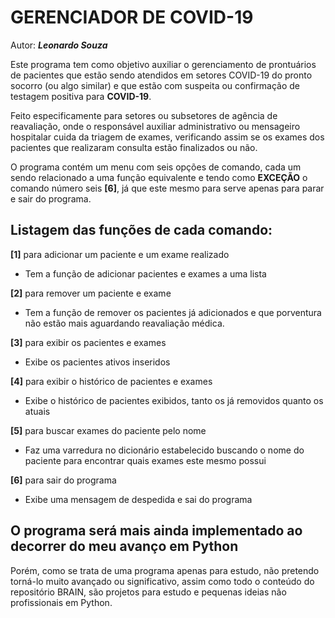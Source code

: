 




# GERENCIADOR DE COVID-19
Autor: 
***Leonardo Souza***

Este programa tem como objetivo auxiliar o gerenciamento de prontuários de pacientes que estão sendo atendidos em setores COVID-19 do pronto socorro (ou algo similar) e que estão com suspeita ou confirmação de testagem positiva para **COVID-19**.

Feito especificamente para setores ou subsetores de agência de reavaliação, onde o responsável auxiliar administrativo ou mensageiro hospitalar cuida da triagem de exames, verificando assim se os exames dos pacientes que realizaram consulta estão finalizados ou não. 

O programa contém um menu com seis opções de comando, cada um sendo relacionado a uma função equivalente e tendo como **EXCEÇÃO** o comando número seis **[6]**, já que este mesmo para serve apenas para parar e sair do programa.

## Listagem das funções de cada comando:

**[1]** para adicionar um paciente e um exame realizado

- Tem a função de adicionar pacientes e exames a uma lista 

**[2]** para remover um paciente e exame

- Tem a função de remover os pacientes já adicionados e que porventura não estão mais aguardando reavaliação médica. 

**[3]** para exibir os pacientes e exames 

- Exibe os pacientes ativos inseridos

**[4]** para exibir o histórico de pacientes e exames

- Exibe o histórico de pacientes exibidos, tanto os já removidos quanto os atuais

**[5]** para buscar exames do paciente pelo nome

- Faz uma varredura no dicionário estabelecido buscando o nome do paciente para encontrar quais exames este mesmo possui

**[6]** para sair do programa

- Exibe uma mensagem de despedida e sai do programa


## O programa será mais ainda implementado ao decorrer do meu avanço em Python 
Porém, como se trata de uma programa apenas para estudo, não pretendo torná-lo muito avançado ou significativo, assim como todo o conteúdo do repositório BRAIN, são projetos para estudo e pequenas ideias não profissionais em Python. 


